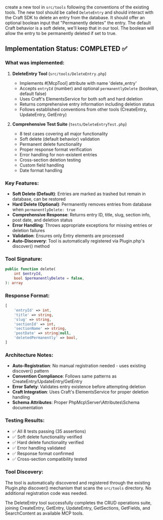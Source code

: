 create a new tool in `src/tools` following the conventions of the existing tools. The new tool should be called
`DeleteEntry` and should interact with the Craft SDK to delete an entry from the database. It should offer an optional
boolean input that "Permanently deletes" the entry. The default Craft behavior is a soft delete, we'll keep that in our
tool. The boolean will allow the entry to be permanently deleted if set to true.

## Implementation Status: COMPLETED ✅

### What was implemented:

1. **DeleteEntry Tool** (`src/tools/DeleteEntry.php`)
   - Implements #[McpTool] attribute with name 'delete_entry'
   - Accepts `entryId` (number) and optional `permanentlyDelete` (boolean, default false)
   - Uses Craft's ElementsService for both soft and hard deletion
   - Returns comprehensive entry information including deletion status
   - Follows established conventions from other tools (CreateEntry, UpdateEntry, GetEntry)

2. **Comprehensive Test Suite** (`tests/DeleteEntryTest.php`)
   - 8 test cases covering all major functionality
   - Soft delete (default behavior) validation
   - Permanent delete functionality
   - Proper response format verification
   - Error handling for non-existent entries
   - Cross-section deletion testing
   - Custom field handling
   - Date format handling

### Key Features:
- **Soft Delete (Default)**: Entries are marked as trashed but remain in database, can be restored
- **Hard Delete (Optional)**: Permanently removes entries from database when `permanentlyDelete: true`
- **Comprehensive Response**: Returns entry ID, title, slug, section info, post date, and deletion status
- **Error Handling**: Throws appropriate exceptions for missing entries or deletion failures
- **Validation**: Ensures only Entry elements are processed
- **Auto-Discovery**: Tool is automatically registered via Plugin.php's discover() method

### Tool Signature:
```php
public function delete(
    int $entryId,
    bool $permanentlyDelete = false,
): array
```

### Response Format:
```php
[
    'entryId' => int,
    'title' => string,
    'slug' => string,
    'sectionId' => int,
    'sectionName' => string,
    'postDate' => string|null,
    'deletedPermanently' => bool,
]
```

### Architecture Notes:
- **Auto-Registration**: No manual registration needed - uses existing discover() pattern
- **Convention Compliance**: Follows same patterns as CreateEntry/UpdateEntry/GetEntry
- **Error Safety**: Validates entry existence before attempting deletion
- **Craft Integration**: Uses Craft's ElementsService for proper deletion handling
- **Schema Attributes**: Proper PhpMcp\Server\Attributes\Schema documentation

### Testing Results:
- ✅ All 8 tests passing (35 assertions)
- ✅ Soft delete functionality verified
- ✅ Hard delete functionality verified
- ✅ Error handling validated
- ✅ Response format confirmed
- ✅ Cross-section compatibility tested

### Tool Discovery:
The tool is automatically discovered and registered through the existing Plugin.php discover() mechanism that scans the `src/tools` directory. No additional registration code was needed.

The DeleteEntry tool successfully completes the CRUD operations suite, joining CreateEntry, GetEntry, UpdateEntry, GetSections, GetFields, and SearchContent as available MCP tools.
